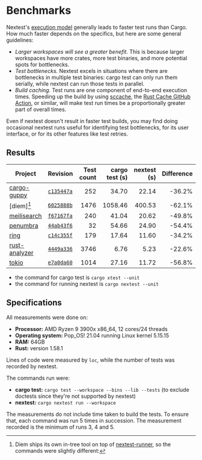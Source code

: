 # Benchmarks

Nextest's [execution model](how-it-works.md) generally leads to faster test runs than Cargo. How much faster depends on the specifics, but here are some general guidelines:

* *Larger workspaces will see a greater benefit.* This is because larger workspaces have more crates, more test binaries, and more potential spots for bottlenecks. 
* *Test bottlenecks.* Nextest excels in situations where there are bottlenecks in multiple test binaries: cargo test can only run them serially, while nextest can run those tests in parallel.
* *Build caching.* Test runs are one component of end-to-end execution times. Speeding up the build by using [sccache](https://github.com/mozilla/sccache), the [Rust Cache GitHub Action](https://github.com/marketplace/actions/rust-cache), or similar, will make test run times be a proportionally greater part of overall times.

Even if nextest doesn't result in faster test builds, you may find doing occasional nextest runs useful for identifying test bottlenecks, for its user interface, or for its other features like test retries.

## Results

| Project         | Revision     | Test count | cargo test (s) | nextest (s) | Difference |
| --------------- | ------------ | ---------: | -------------: | ----------: | ---------: |
| [cargo-guppy]   | [`c135447a`] | 252        | 34.70          | 22.14       | \-36.2%    |
| [diem][^diem1]  | [`6025888b`] | 1476       | 1058.46        | 400.53      | \-62.1%    |
| [meilisearch]   | [`f67167fa`] | 240        | 41.04          | 20.62       | \-49.8%    |
| [penumbra]      | [`44ab43f6`] | 32         | 54.66          | 24.90       | \-54.4%    |
| [ring]          | [`c14c355f`] | 179        | 17.64          | 11.60       | \-34.2%    |
| [rust-analyzer] | [`4449a336`] | 3746       | 6.76           | 5.23        | \-22.6%    |
| [tokio]         | [`e7a0da60`] | 1014       | 27.16          | 11.72       | \-56.8%    |

[cargo-guppy]: https://github.com/facebookincubator/cargo-guppy/
[`c135447a`]: https://github.com/facebookincubator/cargo-guppy/commit/c135447af716d0f985557b40042b2b6df53fa653

[diem]: https://github.com/diem/diem
[`6025888b`]: https://github.com/diem/diem/commit/6025888b264793bc2112d2ad3a6ef40f0861ee08

[^diem1]: Diem ships its own in-tree tool on top of [nextest-runner], so the commands were slightly different:
* the command for cargo test is `cargo xtest --unit`
* the command for running nextest is `cargo nextest --unit`

[meilisearch]: https://github.com/meilisearch/meilisearch
[`f67167fa`]: https://github.com/meilisearch/meilisearch/commit/f67167fa9f473c1dba5d9485093a4768fc70a32d

[penumbra]: https://github.com/penumbra-zone/penumbra
[`44ab43f6`]: https://github.com/penumbra-zone/penumbra/commit/44ab43f62bafa861608ac3f2e6deabb456c43983

[ring]: https://github.com/briansmith/ring
[`c14c355f`]: https://github.com/briansmith/ring/commit/c14c355f51c537c99ff43935c88c22c2e04980a3

[rust-analyzer]: https://github.com/rust-analyzer/rust-analyzer
[`4449a336`]: https://github.com/rust-analyzer/rust-analyzer/commit/4449a336f6965ebdfa9b7408e6ff40a6a990a43d

[tokio]: https://github.com/tokio-rs/tokio
[`e7a0da60`]: https://github.com/tokio-rs/tokio/commit/e7a0da60cd997f10b33f32c4763c8ecef01144f8

[nextest-runner]: https://crates.io/crates/nextest-runner

## Specifications

All measurements were done on:
* **Processor:** AMD Ryzen 9 3900x x86_64, 12 cores/24 threads
* **Operating system:** Pop_OS! 21.04 running Linux kernel 5.15.15
* **RAM:** 64GB
* **Rust:** version 1.58.1

Lines of code were measured by `loc`, while the number of tests was recorded by nextest.

The commands run were:

* **cargo test:** `cargo test --workspace --bins --lib --tests` (to exclude doctests since they're not supported by nextest)
* **nextest:** `cargo nextest run --workspace`

The measurements do not include time taken to build the tests. To ensure that, each command was run 5 times in succession. The measurement recorded is the minimum of runs 3, 4 and 5.
